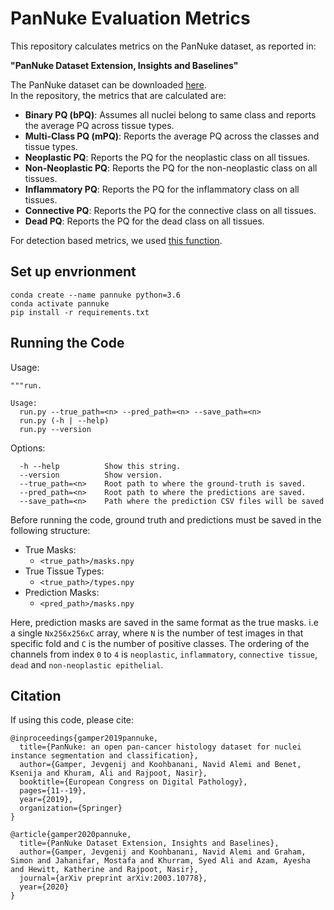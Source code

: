 # PanNuke Evaluation Metrics

This repository calculates metrics on the PanNuke dataset, as reported in: <br />

**"PanNuke Dataset Extension, Insights and Baselines"** <br />

The PanNuke dataset can be downloaded [here](https://warwick.ac.uk/fac/sci/dcs/research/tia/data/pannuke). <br />
In the repository, the metrics that are calculated are: <br />

- **Binary PQ (bPQ)**: Assumes all nuclei belong to same class and reports the average PQ across tissue types. <br />
- **Multi-Class PQ (mPQ)**: Reports the average PQ across the classes and tissue types. <br />
- **Neoplastic PQ**: Reports the PQ for the neoplastic class on all tissues. <br />
- **Non-Neoplastic PQ**: Reports the PQ for the non-neoplastic class on all tissues. <br />
- **Inflammatory PQ**: Reports the PQ for the inflammatory class on all tissues. <br />
- **Connective PQ**: Reports the PQ for the connective class on all tissues. <br />
- **Dead PQ**: Reports the PQ for the dead class on all tissues. <br />


For detection based metrics, we used [this function](https://github.com/vqdang/hover_net/blob/master/src/compute_stats.py#L13).

## Set up envrionment

```
conda create --name pannuke python=3.6
conda activate pannuke
pip install -r requirements.txt
```

## Running the Code 

Usage:
```
"""run.

Usage:
  run.py --true_path=<n> --pred_path=<n> --save_path=<n>
  run.py (-h | --help)
  run.py --version
```

Options:
```
  -h --help          Show this string.
  --version          Show version.
  --true_path=<n>    Root path to where the ground-truth is saved.
  --pred_path=<n>    Root path to where the predictions are saved.
  --save_path=<n>    Path where the prediction CSV files will be saved
```

Before running the code, ground truth and predictions must be saved in the following structure: <br />

- True Masks:
    - `<true_path>/masks.npy`
- True Tissue Types:
    - `<true_path>/types.npy`
- Prediction Masks:
    - `<pred_path>/masks.npy`

Here, prediction masks are saved in the same format as the true masks. i.e a single `Nx256x256xC` array, where `N` is the number of test images in that specific fold and `C` is the number of positive classes. The ordering of the channels from index `0` to `4` is `neoplastic`, `inflammatory`, `connective tissue`, `dead` and `non-neoplastic epithelial`.

## Citation

If using this code, please cite: <br />

```
@inproceedings{gamper2019pannuke,
  title={PanNuke: an open pan-cancer histology dataset for nuclei instance segmentation and classification},
  author={Gamper, Jevgenij and Koohbanani, Navid Alemi and Benet, Ksenija and Khuram, Ali and Rajpoot, Nasir},
  booktitle={European Congress on Digital Pathology},
  pages={11--19},
  year={2019},
  organization={Springer}
}
```
```
@article{gamper2020pannuke,
  title={PanNuke Dataset Extension, Insights and Baselines},
  author={Gamper, Jevgenij and Koohbanani, Navid Alemi and Graham, Simon and Jahanifar, Mostafa and Khurram, Syed Ali and Azam, Ayesha and Hewitt, Katherine and Rajpoot, Nasir},
  journal={arXiv preprint arXiv:2003.10778},
  year={2020}
}
```





